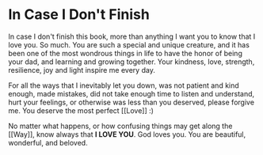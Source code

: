 # In Case I Don't Finish

In case I don't finish this book, more than anything I want you to know that I love you. So much. You are such a special and unique creature, and it has been one of the most wondrous things in life to have the honor of being your dad, and learning and growing together. Your kindness, love, strength, resilience, joy and light inspire me every day. 

For all the ways that I inevitably let you down, was not patient and kind enough, made mistakes, did not take enough time to listen and understand, hurt your feelings, or otherwise was less than you deserved, please forgive me. You deserve the most perfect [[Love]] :) 

No matter what happens, or how confusing things may get along the [[Way]], know always that **I LOVE YOU**. God loves you. You are beautiful, wonderful, and beloved. 


